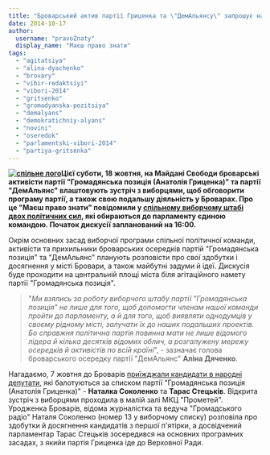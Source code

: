 ```yaml
---
title: "Броварський актив партії Гриценка та \"ДемАльянсу\" запрошує на дискусію про виборчу програму"
date: 2014-10-17
author: 
  username: "pravoZnaty"
  display_name: "Маєш право знати"
tags: 
  - "agitatsiya"
  - "alina-dyachenko"
  - "brovary"
  - "vibir-redaktsiyi"
  - "vibori-2014"
  - "gritsenko"
  - "gromadyanska-pozitsiya"
  - "demalyans"
  - "demokratichniy-alyans"
  - "novini"
  - "oseredok"
  - "parlamentski-vibori-2014"
  - "partiya-gritsenka"
---
```


**[![спільне лого](https://mpz.brovary.org/wp-content/uploads/2014/10/spilne-logo.jpg)](https://mpz.brovary.org/wp-content/uploads/2014/10/spilne-logo.jpg)Цієї суботи, 18 жовтня, на Майдані Свободи броварські активісти партії "Громадянська позиція (Анатолія Гриценка)" та партії "ДемАльянс" влаштовують зустріч з виборцями, щоб обговорити програму партії, а також свою подальшу діяльність у Броварах. Про це "Маєш право знати" повідомили у [спільному виборчому штабі](https://www.facebook.com/Grytsenko.DemAlliance.Brovary)** **[двох політичних сил](https://www.facebook.com/Grytsenko.DemAlliance.Brovary), які обираються до парламенту єдиною командою. Початок дискусії запланований на 16:00.**

Окрім основних засад виборчої програми спільної політичної команди, активісти та прихильники броварських осередків партій "Громадянська позиція" та "ДемАльянс" планують розповісти про свої здобутки і досягнення у місті Бровари, а також майбутні задуми й ідеї. Дискусія буде проходити на центральній площі міста біля агітаційного намету партії "Громадянська позиція".

> "_Ми взялись за роботу виборчого штабу партії "Громадянська позиція" не лише для того, щоб допомогти членам нашої команди пройти до парламенту, а й для того, щоб виявляти однодумців у своєму рідному місті, залучати їх до наших подальших проектів. Бо справжня політична партія повинна мати не лише відомого лідера й кілька десятків відомих облич, а розгалужену мережу осередків й активістів по всій країні_", - зазначає голова броварського осередку партії "ДемАльянс" **Аліна Дяченко**.

Нагадаємо, 7 жовтня до Броварів [приїжджали кандидати в народні депутати](https://mpz.brovary.org/kandidati-vid-partiyi-gritsenka-u-brovarah-rozpovili-chomu-z-koruptsiyeyu-borotimutsya-ne-vilami-y-grablyami/), які балотуються за списком партії "Громадянська позиція (Анатолія Гриценка)" - **Наталка Соколенко** та **Тарас Стецьків**. Відкрита зустріч з виборцями проходила в малій залі МКЦ "Прометей". Уродженка Броварів, відома журналістка та ведуча "Громадського радіо" Наталя Соколенко (номер 13 у виборчому списку) розповіла про здобутки й досягнення кандидатів з першої п'ятірки, а досвідчений парламентар Тарас Стецьків зосередився на основних програмних засадах, з якийи партія Гриценка іде до Верховної Ради.
